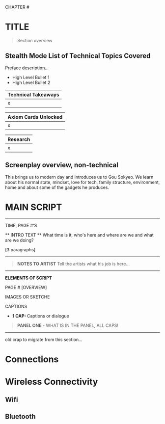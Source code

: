 CHAPTER #
# TITLE

> Section overview

## Stealth Mode List of Technical Topics Covered

Preface description...

* High Level Bullet 1
* High Level Bullet 2

| Technical Takeaways |
| -- |
| x |

| Axiom Cards Unlocked |
| -- |
| x |


| Research |
| -- |
| x |




## Screenplay overview, non-technical

This brings us to modern day and introduces us to Gou Sokyeo. We learn about his normal state, mindset, love for tech, family structure, environment, home and about some of the gadgets he produces. 


# MAIN SCRIPT
---

TIME, PAGE #'S

** INTRO TEXT ** What time is it, who's here and where are we and what are we doing?

[3 paragraphs]



---

> **NOTES TO ARTIST** Tell the artists what his job is here...



---

**ELEMENTS OF SCRIPT**

PAGE # [OVERVIEW]

IMAGES OR SKETCHE

CAPTIONS

* **1 CAP:** Captions or dialogue


> **PANEL ONE** - WHAT IS IN THE PANEL, ALL CAPS!








---

old crap to migrate from this section...


# Connections

# Wireless Connectivity


## Wifi

## Bluetooth
